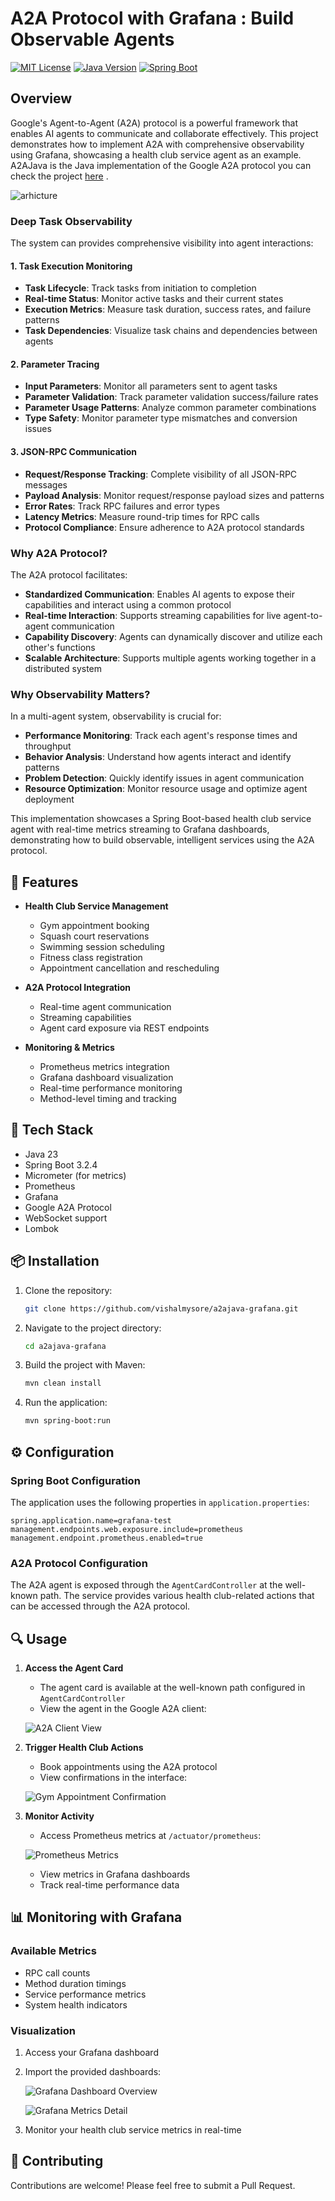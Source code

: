 # A2A Protocol with Grafana : Build Observable Agents

[![MIT License](https://img.shields.io/badge/License-MIT-green.svg)](https://choosealicense.com/licenses/mit/)
[![Java Version](https://img.shields.io/badge/Java-23-orange.svg)](https://www.oracle.com/java/technologies/javase/jdk23-archive-downloads.html)
[![Spring Boot](https://img.shields.io/badge/Spring%20Boot-3.2.4-brightgreen.svg)](https://spring.io/projects/spring-boot)

## Overview

Google's Agent-to-Agent (A2A) protocol is a powerful framework that enables AI agents to communicate and collaborate effectively. This project demonstrates how to implement A2A with comprehensive observability using Grafana, showcasing a health club service agent as an example.  
A2AJava is the Java implementation of the Google A2A protocol you can check the project [here](https://github.com/vishalmysore/a2ajava) .

![arhicture](arch.png)

### Deep Task Observability

The system can provides comprehensive visibility into agent interactions:

#### 1. Task Execution Monitoring
- **Task Lifecycle**: Track tasks from initiation to completion
- **Real-time Status**: Monitor active tasks and their current states
- **Execution Metrics**: Measure task duration, success rates, and failure patterns
- **Task Dependencies**: Visualize task chains and dependencies between agents

#### 2. Parameter Tracing
- **Input Parameters**: Monitor all parameters sent to agent tasks
- **Parameter Validation**: Track parameter validation success/failure rates
- **Parameter Usage Patterns**: Analyze common parameter combinations
- **Type Safety**: Monitor parameter type mismatches and conversion issues

#### 3. JSON-RPC Communication
- **Request/Response Tracking**: Complete visibility of all JSON-RPC messages
- **Payload Analysis**: Monitor request/response payload sizes and patterns
- **Error Rates**: Track RPC failures and error types
- **Latency Metrics**: Measure round-trip times for RPC calls
- **Protocol Compliance**: Ensure adherence to A2A protocol standards

### Why A2A Protocol?
The A2A protocol facilitates:
- **Standardized Communication**: Enables AI agents to expose their capabilities and interact using a common protocol
- **Real-time Interaction**: Supports streaming capabilities for live agent-to-agent communication
- **Capability Discovery**: Agents can dynamically discover and utilize each other's functions
- **Scalable Architecture**: Supports multiple agents working together in a distributed system

### Why Observability Matters?
In a multi-agent system, observability is crucial for:
- **Performance Monitoring**: Track each agent's response times and throughput
- **Behavior Analysis**: Understand how agents interact and identify patterns
- **Problem Detection**: Quickly identify issues in agent communication
- **Resource Optimization**: Monitor resource usage and optimize agent deployment

This implementation showcases a Spring Boot-based health club service agent with real-time metrics streaming to Grafana dashboards, demonstrating how to build observable, intelligent services using the A2A protocol.

## 🌟 Features

- **Health Club Service Management**
  - Gym appointment booking
  - Squash court reservations
  - Swimming session scheduling
  - Fitness class registration
  - Appointment cancellation and rescheduling

- **A2A Protocol Integration**
  - Real-time agent communication
  - Streaming capabilities
  - Agent card exposure via REST endpoints

- **Monitoring & Metrics**
  - Prometheus metrics integration
  - Grafana dashboard visualization
  - Real-time performance monitoring
  - Method-level timing and tracking

## 🚀 Tech Stack

- Java 23
- Spring Boot 3.2.4
- Micrometer (for metrics)
- Prometheus
- Grafana
- Google A2A Protocol
- WebSocket support
- Lombok

## 📦 Installation

1. Clone the repository:
   ```bash
   git clone https://github.com/vishalmysore/a2ajava-grafana.git
   ```

2. Navigate to the project directory:
   ```bash
   cd a2ajava-grafana
   ```

3. Build the project with Maven:
   ```bash
   mvn clean install
   ```

4. Run the application:
   ```bash
   mvn spring-boot:run
   ```

## ⚙️ Configuration

### Spring Boot Configuration
The application uses the following properties in `application.properties`:
```properties
spring.application.name=grafana-test
management.endpoints.web.exposure.include=prometheus
management.endpoint.prometheus.enabled=true
```

### A2A Protocol Configuration
The A2A agent is exposed through the `AgentCardController` at the well-known path. The service provides various health club-related actions that can be accessed through the A2A protocol.

## 🔍 Usage

1. **Access the Agent Card**
   - The agent card is available at the well-known path configured in `AgentCardController`
   - View the agent in the Google A2A client:

   ![A2A Client View](a2a.png)

2. **Trigger Health Club Actions**
   - Book appointments using the A2A protocol
   - View confirmations in the interface:

   ![Gym Appointment Confirmation](GymConfirmation.png)

3. **Monitor Activity**
   - Access Prometheus metrics at `/actuator/prometheus`:
   
   ![Prometheus Metrics](prometheus.png)
   
   - View metrics in Grafana dashboards
   - Track real-time performance data

## 📊 Monitoring with Grafana

### Available Metrics
- RPC call counts
- Method duration timings
- Service performance metrics
- System health indicators

### Visualization
1. Access your Grafana dashboard
2. Import the provided dashboards:

   ![Grafana Dashboard Overview](grafana.png)
   
   ![Grafana Metrics Detail](grafana1.png)

3. Monitor your health club service metrics in real-time

## 🤝 Contributing

Contributions are welcome! Please feel free to submit a Pull Request.

